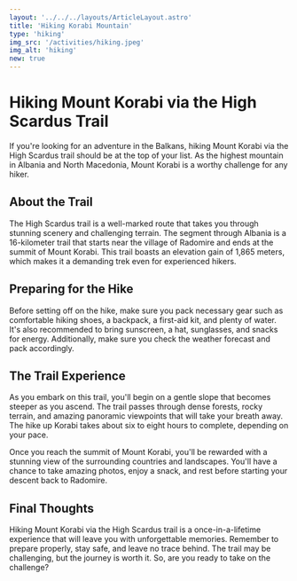 ```yaml
---
layout: '../../../layouts/ArticleLayout.astro'
title: 'Hiking Korabi Mountain'
type: 'hiking'
img_src: '/activities/hiking.jpeg'
img_alt: 'hiking'
new: true
---
```


# Hiking Mount Korabi via the High Scardus Trail

If you're looking for an adventure in the Balkans, hiking Mount Korabi via the High Scardus trail should be at the top of your list. As the highest mountain in Albania and North Macedonia, Mount Korabi is a worthy challenge for any hiker.

## About the Trail

The High Scardus trail is a well-marked route that takes you through stunning scenery and challenging terrain. The segment through Albania is a 16-kilometer trail that starts near the village of Radomire and ends at the summit of Mount Korabi. This trail boasts an elevation gain of 1,865 meters, which makes it a demanding trek even for experienced hikers.

## Preparing for the Hike

Before setting off on the hike, make sure you pack necessary gear such as comfortable hiking shoes, a backpack, a first-aid kit, and plenty of water. It's also recommended to bring sunscreen, a hat, sunglasses, and snacks for energy. Additionally, make sure you check the weather forecast and pack accordingly.

## The Trail Experience

As you embark on this trail, you'll begin on a gentle slope that becomes steeper as you ascend. The trail passes through dense forests, rocky terrain, and amazing panoramic viewpoints that will take your breath away. The hike up Korabi takes about six to eight hours to complete, depending on your pace.

Once you reach the summit of Mount Korabi, you'll be rewarded with a stunning view of the surrounding countries and landscapes. You'll have a chance to take amazing photos, enjoy a snack, and rest before starting your descent back to Radomire.

## Final Thoughts

Hiking Mount Korabi via the High Scardus trail is a once-in-a-lifetime experience that will leave you with unforgettable memories. Remember to prepare properly, stay safe, and leave no trace behind. The trail may be challenging, but the journey is worth it. So, are you ready to take on the challenge?

